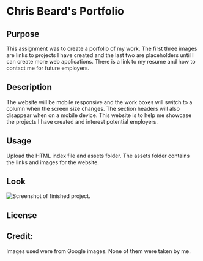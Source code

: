 # Chris Beard's Portfolio

## Purpose
This assignment was to create a porfolio of my work. The first three images are links to projects I have created and the last two are placeholders until I can create more web applications. There is a link to my resume and how to contact me for future employers. 

## Description
The website will be mobile responsive and the work boxes will switch to a column when the screen size changes. The section headers will also disappear when on a mobile device. This website is to help me showcase the projects I have created and interest potential employers. 

## Usage
Upload the HTML index file and assets folder. The assets folder contains the links and images for the website. 

## Look
![Screenshot of finished project.](./assets/images/screenshot.png)

## License


## Credit:
Images used were from Google images. None of them were taken by me.
